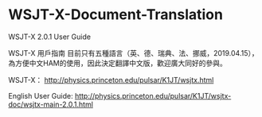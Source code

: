 # WSJT-X-Document-Translation

WSJT-X 2.0.1 User Guide

WSJT-X 用戶指南 目前只有五種語言（英、德、瑞典、法、挪威，2019.04.15），為方便中文HAM的使用，因此決定翻譯中文版，歡迎廣大同好的參與。


WSJT-X：
http://physics.princeton.edu/pulsar/K1JT/wsjtx.html

English User Guide:
http://physics.princeton.edu/pulsar/K1JT/wsjtx-doc/wsjtx-main-2.0.1.html


